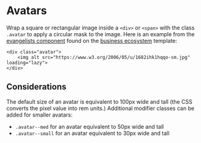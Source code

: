 # Avatars

Wrap a square or rectangular image inside a `<div>` or `<span>` with the class `.avatar` to apply a circular mask to the image. Here is an example from the [evangelists component](../components/evangelists.md) found on the [business ecosystem](../templates/business-ecosystem.md) template:

```
<div class="avatar">
    <img alt src="https://www.w3.org/2006/05/u/1682ihk1hqqo-sm.jpg" loading="lazy">
</div>
```

## Considerations

The default size of an avatar is equivalent to 100px wide and tall (the CSS converts the pixel value into rem units.) Additional modifier classes can be added for smaller avatars:

- `.avatar--med` for an avatar equivalent to 50px wide and tall
- `.avatar--small` for an avatar equivalent to 30px wide and tall